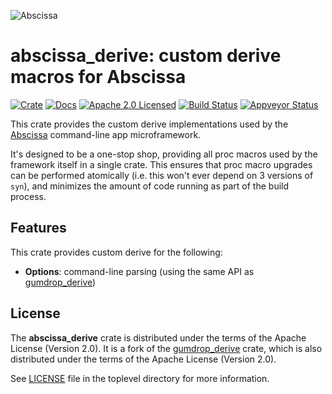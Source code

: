 ![Abscissa](https://www.iqlusion.io/img/github/iqlusioninc/abscissa/abscissa.svg)

# abscissa_derive: custom derive macros for Abscissa

[![Crate][crate-image]][crate-link]
[![Docs][docs-image]][docs-link]
[![Apache 2.0 Licensed][license-image]][license-link]
[![Build Status][build-image]][build-link]
[![Appveyor Status][appveyor-image]][appveyor-link]

[crate-image]: https://img.shields.io/crates/v/abscissa_derive.svg
[crate-link]: https://crates.io/crates/abscissa_derive
[docs-image]: https://docs.rs/abscissa_derive/badge.svg
[docs-link]: https://docs.rs/abscissa_derive/
[license-image]: https://img.shields.io/badge/license-Apache2.0-blue.svg
[license-link]: https://github.com/iqlusioninc/abscissa/blob/master/LICENSE
[build-image]: https://circleci.com/gh/iqlusioninc/abscissa.svg?style=shield
[build-link]: https://circleci.com/gh/iqlusioninc/abscissa
[appveyor-image]: https://ci.appveyor.com/api/projects/status/9bgh8je3rsmbyo0y?svg=true
[appveyor-link]: https://ci.appveyor.com/project/tony-iqlusion/abscissa

This crate provides the custom derive implementations used by the
[Abscissa] command-line app microframework.

It's designed to be a one-stop shop, providing all proc macros used by the
framework itself in a single crate. This ensures that proc macro upgrades
can be performed atomically (i.e. this won't ever depend on 3 versions of
`syn`), and minimizes the amount of code running as part of the build process.

[Abscissa]: https://github.com/iqlusioninc/abscissa/tree/master/

## Features

This crate provides custom derive for the following:

* **Options**: command-line parsing (using the same API as [gumdrop_derive])

[failure_derive]: https://github.com/withoutboats/failure_derive
[gumdrop_derive]: https://github.com/murarth/gumdrop

## License

The **abscissa_derive** crate is distributed under the terms of the
Apache License (Version 2.0). It is a fork of the [gumdrop_derive] crate,
which is also distributed under the terms of the Apache License (Version 2.0).

See [LICENSE] file in the toplevel directory for more information.

[LICENSE]: https://github.com/iqlusioninc/abscissa/blob/master/LICENSE
